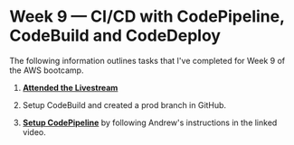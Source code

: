# Week 9 — CI/CD with CodePipeline, CodeBuild and CodeDeploy

The following information outlines tasks that I've completed for Week 9 of the AWS bootcamp.

1. **[Attended the Livestream](https://www.youtube.com/watch?v=DLYfI0ehMZE&list=PLBfufR7vyJJ7k25byhRXJldB5AiwgNnWv&index=81&pp=iAQB)**

2. Setup CodeBuild and created a prod branch in GitHub.

3. **[Setup CodePipeline](https://www.youtube.com/watch?v=EAudiRT9Alw&list=PLBfufR7vyJJ7k25byhRXJldB5AiwgNnWv&index=83&pp=iAQB)** by following Andrew's instructions in the linked video.
